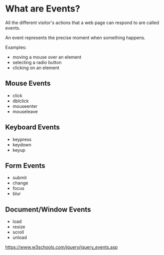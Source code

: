 # What are Events?

All the different visitor's actions that a web page can respond to are called events.

An event represents the precise moment when something happens.

Examples:

- moving a mouse over an element
- selecting a radio button
- clicking on an element

## Mouse Events
- click
- dblclick
- mouseenter
- mouseleave

## Keyboard Events
- keypress
- keydown
- keyup

## Form Events
- submit
- change
- focus
- blur

## Document/Window Events
- load
- resize
- scroll
- unload

https://www.w3schools.com/jquery/jquery_events.asp
